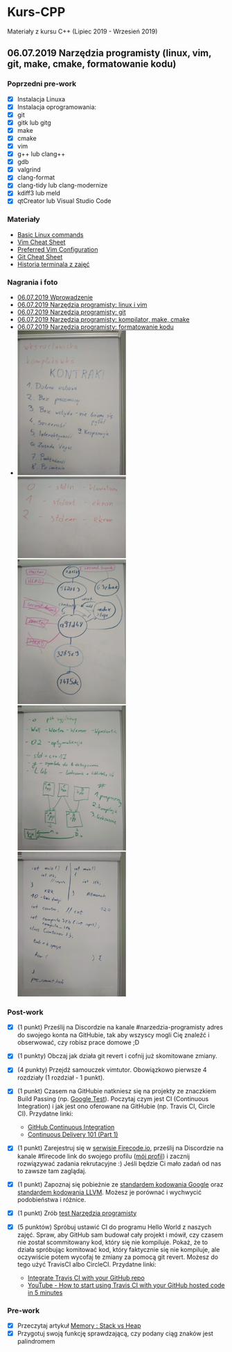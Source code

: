 # Kurs-CPP

Materiały z kursu C++ (Lipiec 2019 - Wrzesień 2019)

## 06.07.2019 Narzędzia programisty (linux, vim, git, make, cmake, formatowanie kodu)

### Poprzedni pre-work

- [X] Instalacja Linuxa
- [X] Instalacja oprogramowania:
- [X] git
- [X] gitk lub gitg
- [X] make
- [X] cmake
- [X] vim
- [X] g++ lub clang++
- [X] gdb
- [X] valgrind
- [X] clang-format
- [X] clang-tidy lub clang-modernize
- [X] kdiff3 lub meld
- [X] qtCreator lub Visual Studio Code

### Materiały

- [Basic Linux commands](davechild_linux-command-line.pdf)
- [Vim Cheat Sheet](vim-cheat-sheet.gif)
- [Preferred Vim Configuration](https://github.com/amix/vimrc)
- [Git Cheat Sheet](github-git-cheat-sheet.pdf)
- [Historia terminala z zajęć](06.07.2019_history.txt)

### Nagrania i foto

- [06.07.2019 Wprowadzenie](https://www.youtube.com/watch?v=_3Kb8uEvn6s&list=PLQqoaQUqs4DCbDNiqBU3E9bFvX6YSUZc1&index=2&t=0s)
- [06.07.2019 Narzędzia programisty: linux i vim](https://www.youtube.com/watch?v=rltQ2aZQdqE&list=PLQqoaQUqs4DCbDNiqBU3E9bFvX6YSUZc1&index=3&t=0s)
- [06.07.2019 Narzędzia programisty: git](https://www.youtube.com/watch?v=_ElZZKoTnJY&list=PLQqoaQUqs4DCbDNiqBU3E9bFvX6YSUZc1&index=4&t=0s)
- [06.07.2019 Narzędzia programisty: kompilator, make, cmake](https://www.youtube.com/watch?v=j-P2MjCM40o&list=PLQqoaQUqs4DCbDNiqBU3E9bFvX6YSUZc1&index=5&t=0s)
- [06.07.2019 Narzędzia programisty: formatowanie kodu](https://www.youtube.com/watch?v=Y4OsUF9pfXk&list=PLQqoaQUqs4DCbDNiqBU3E9bFvX6YSUZc1&index=6&t=0s)
- <img src="foto/01_contract.jpg" width="250px" /> <img src="foto/02_descriptors.jpg" width="250px" />
  <img src="foto/03_commit_tree.jpg" width="250px" /> <img src="foto/04_compilation_options.jpg" width="250px" />
  <img src="foto/05_formatting.jpg" width="250px" />

### Post-work

- [X] (1 punkt) Prześlij na Discordzie na kanale #narzedzia-programisty adres do swojego konta na GitHubie, tak aby wszyscy mogli Cię znaleźć i obserwować, czy robisz prace domowe ;D
- [X] (1 punkty) Obczaj jak działa git revert i cofnij już skomitowane zmiany.
- [X] (4 punkty) Przejdź samouczek vimtutor. Obowiązkowo pierwsze 4 rozdziały (1 rozdział - 1 punkt).
- [X] (1 punkt) Czasem na GitHubie natkniesz się na projekty ze znaczkiem Build Passing (np. [Google Test](https://github.com/google/googletest)). Poczytaj czym jest CI (Continuous Integration) i jak jest ono oferowane na GitHubie (np. Travis CI, Circle CI). Przydatne linki:

  - [GitHub Continuous Integration](https://github.com/marketplace/category/continuous-integration)
  - [Continuous Delivery 101 (Part 1)](https://www.youtube.com/watch?v=HnWuIjUw_Q8)

- [x] (1 punkt) Zarejestruj się w [serwisie Firecode.io](https://www.firecode.io), prześlij na Discordzie na kanale #firecode link do swojego profilu ([mój profil](https://www.firecode.io/pages/profile/21140)) i zacznij rozwiązywać zadania rekrutacyjne :) Jeśli będzie Ci mało zadań od nas to zawsze tam zaglądaj. 
- [x] (1 punkt) Zapoznaj się pobieżnie ze [standardem kodowania Google](https://google.github.io/styleguide/cppguide.html) oraz [standardem kodowania LLVM](https://llvm.org/docs/CodingStandards.html). Możesz je porównać i wychwycić podobieństwa i różnice.
- [x] (1 punkt) Zrób [test Narzędzia programisty](https://goo.gl/forms/EQurphnqBaOG20U32)
- [X] (5 punktów) Spróbuj ustawić CI do programu Hello World z naszych zajęć. Spraw, aby GitHub sam budował cały projekt i mówił, czy czasem nie został scommitowany kod, który się nie kompiluje. Pokaż, że to działa spróbując komitować kod, który faktycznie się nie kompiluje, ale oczywiście potem wycofaj te zmiany za pomocą git revert. Możesz do tego użyć TravisCI albo CircleCI. Przydatne linki:

  - [Integrate Travis CI with your GitHub repo](https://github.com/mbonaci/mbo-storm/wiki/Integrate-Travis-CI-with-your-GitHub-repo)
  - [YouTube - How to start using Travis CI with your GitHub hosted code in 5 minutes](https://www.youtube.com/watch?v=FEXY1ZP-sBs)

### Pre-work

- [x] Przeczytaj artykuł [Memory : Stack vs Heap](https://www.gribblelab.org/CBootCamp/7_Memory_Stack_vs_Heap.html)
- [x] Przygotuj swoją funkcję sprawdzającą, czy podany ciąg znaków jest palindromem
